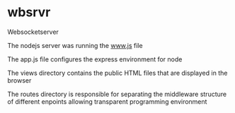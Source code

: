 # wbsrvr
Websocketserver

The nodejs server was running the www.js file

The app.js file configures the express environment for node

The views directory contains the public HTML files that are displayed in the browser

The routes directory is responsible for separating the middleware structure of different enpoints allowing transparent programming environment


